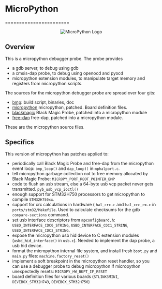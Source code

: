 

# MicroPython
=======================
<p align="center">
  <img src="https://raw.githubusercontent.com/micropython/micropython/master/logo/upython-with-micro.jpg" alt="MicroPython Logo"/>
</p>

## Overview
This is a micropython debugger probe. The probe provides

- a gdb server, to debug using gdb 
- a cmsis-dap probe, to debug using openocd and pyocd
- micropython extension modules, to manipulate target memory and registers from micropython scripts.

The sources for the micropython debugger probe are spread over four gits:

- [bmp](http://www.github.com/koendv/bmp): build script, binaries, doc
- [micropython](http://www.github.com/koendv/micropython) micropython, patched. Board definition files.
- [blackmagic](http://www.github.com/koendv/blackmagic) Black Magic Probe, patched into a micropython module
- [free-dap](http://www.github.com/koendv/free-dap) free-dap, patched into a micropython module.

These are the micropython source files.

## Specifics

This version of micropython has patches applied to:

- periodically call Black Magic Probe and free-dap from the micropython event loop: ``bmp_loop()`` and ``dap_loop()`` in ``mphalport.c``.
- tell micropython garbage collection not to free memory allocated by Black Magic Probe: ``MICROPY_PORT_ROOT_POINTER_BMP``
- code to flush an usb stream, else a 64-byte usb vcp packet never gets transmitted. ``pyb_usb_vcp_ioctl()``
- enough support for STM32H750 processors to get micropython to compile ``STM32H750xx``.
- support for crc calculations in hardware ( ``hal_crc.c`` and ``hal_crc_ex.c`` in  ``ports/stm32/Makefile``. Used to calculate checksums for the gdb ``compare-sections`` command.
- set usb interface descriptors from ``mpconfigboard.h``: ``USBD_INTERFACE_CDC0_STRING``, ``USBD_INTERFACE_CDC1_STRING``, ``USBD_INTERFACE_CDC2_STRING``.
- expose the micropython usb hid device to C extension modules (``usbd_hid_interface()`` in ``usb.c``). Needed to implement the dap probe, a usb hid device.
- format the micropython internal file system, and install fresh ``boot.py``  and ``main.py`` files: ``machine.factory_reset()``
- implement a soft breakpoint in the micropython reset handler, so you can use a debugger probe to debug micropython if micropython unexpectedly resets: ``MICROPY_HW_BKPT_IF_RESET``
- board definition files for various boards (``STLINK3MINI``, ``DEVEBOX_STM32H743``, ``DEVEBOX_STM32H750``)

